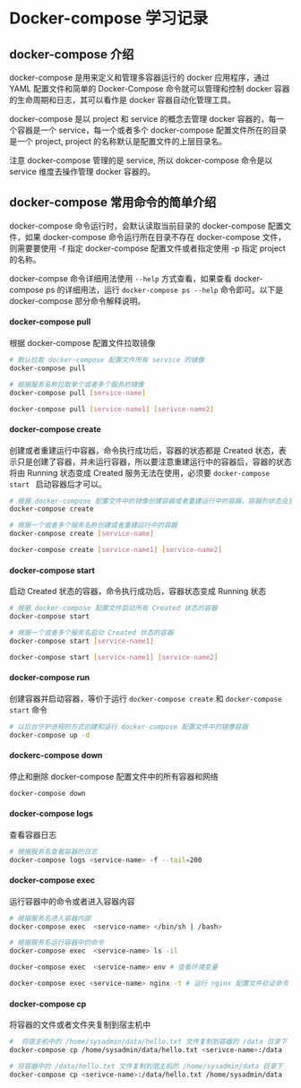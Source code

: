 # Docker-compose 学习记录


## docker-compose 介绍

docker-compose 是用来定义和管理多容器运行的 docker 应用程序，通过 YAML 配置文件和简单的 Docker-Compose 命令就可以管理和控制 docker 容器的生命周期和日志，其可以看作是 docker 容器自动化管理工具。

docker-compose 是以 project 和 service 的概念去管理 docker 容器的，每一个容器是一个 service，每一个或者多个 docker-compose 配置文件所在的目录是一个 project, project 的名称默认是配置文件的上层目录名。

注意 docker-compose 管理的是 service, 所以 dokcer-compose 命令是以 service 维度去操作管理 docker 容器的。

## docker-compose 常用命令的简单介绍

docker-compose 命令运行时，会默认读取当前目录的 docker-compose 配置文件，如果 docker-compose 命令运行所在目录不存在 docker-compose 文件，则需要要使用 -f 指定 docker-compose 配置文件或者指定使用 -p 指定 project 的名称。

docker-compse 命令详细用法使用 ` --help ` 方式查看，如果查看 docker-compose ps 的详细用法，运行 ` docker-compose ps --help ` 命令即可。以下是 docker-compose 部分命令解释说明。

#### docker-compose pull 

根据 docker-compose 配置文件拉取镜像

```bash
# 默认拉取 docker-compose 配置文件所有 service 的镜像
docker-compose pull 

# 根据服务名称拉取单个或者多个服务的镜像
docker-compose pull [service-name]

docker-compose pull [service-name1] [serivce-name2]
```

#### docker-compose create 

创建或者重建运行中容器，命令执行成功后，容器的状态都是 Created 状态，表示只是创建了容器，并未运行容器，所以要注意重建运行中的容器后，容器的状态将由 Running 状态变成 Created 服务无法在使用，必须要 `docker-compose start ` 启动容器后才可以。

```bash
# 根据 docker-compose 配置文件中的镜像创建容器或者重建运行中的容器，容器的状态会变成 Created 状态
docker-compose create 

# 根据一个或者多个服务名称创建或者重建运行中的容器
docker-compose create [service-name]

docker-compose create [service-name1] [service-name2]
```

#### docker-compose start 

启动 Created 状态的容器，命令执行成功后，容器状态变成 Running 状态

```bash
# 根据 docker-compose 配置文件启动所有 Created 状态的容器
docker-compose start 

# 根据一个或者多个服务名启动 Created 状态的容器
docker-compose start [service-name1] 

docker-compose start [service-name1] [service-name2]
```

#### docker-compose run 

创建容器并启动容器，等价于运行 `docker-compose create` 和 `docker-compose start` 命令

```bash
# 以后台守护进程的方式创建和运行 docker-compose 配置文件中的镜像容器
docker-compose up -d 
```

#### dockerc-compose down

停止和删除 docker-compose 配置文件中的所有容器和网络

```bash
docker-compose down 
```

#### docker-compose logs 

查看容器日志

```bash
# 根据服务名查看容器的日志
docker-compose logs <service-name> -f --tail=200
```

#### docker-compose exec 

运行容器中的命令或者进入容器内容

```bash
# 根据服务名进入容器内部
docker-compose exec  <service-name> </bin/sh | /bash>

# 根据服务名运行容器中的命令
docker-compose exec  <service-name> ls -il

docker-compose exec  <service-name> env # 查看环境变量

docker-compose exec <service-name> nginx -t # 运行 nginx 配置文件验证命令
```

#### docker-compose cp 

将容器的文件或者文件夹复制到宿主机中

```bash
#  将宿主机中的 /home/sysadmin/data/hello.txt 文件复制到容器的 /data 目录下
docker-compose cp /home/sysadmin/data/hello.txt <serivce-name>:/data

# 将容器中的 /data/hello.txt 文件复制到宿主机的 /home/sysadmin/data 目录下
docker-compose cp <serivce-name>:/data/hello.txt /home/sysadmin/data 
```




